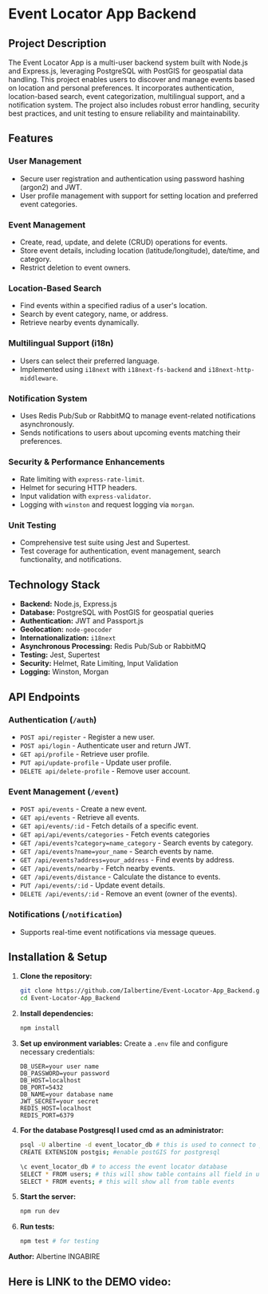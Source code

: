 # Event Locator App Backend

## Project Description

The Event Locator App is a multi-user backend system built with Node.js and Express.js, leveraging PostgreSQL with PostGIS for geospatial data handling. This project enables users to discover and manage events based on location and personal preferences. It incorporates authentication, location-based search, event categorization, multilingual support, and a notification system. The project also includes robust error handling, security best practices, and unit testing to ensure reliability and maintainability.

## Features

### User Management

- Secure user registration and authentication using password hashing (argon2) and JWT.
- User profile management with support for setting location and preferred event categories.

### Event Management

- Create, read, update, and delete (CRUD) operations for events.
- Store event details, including location (latitude/longitude), date/time, and category.
- Restrict deletion to event owners.

### Location-Based Search

- Find events within a specified radius of a user's location.
- Search by event category, name, or address.
- Retrieve nearby events dynamically.

### Multilingual Support (i18n)

- Users can select their preferred language.
- Implemented using `i18next` with `i18next-fs-backend` and `i18next-http-middleware`.

### Notification System

- Uses Redis Pub/Sub or RabbitMQ to manage event-related notifications asynchronously.
- Sends notifications to users about upcoming events matching their preferences.

### Security & Performance Enhancements

- Rate limiting with `express-rate-limit`.
- Helmet for securing HTTP headers.
- Input validation with `express-validator`.
- Logging with `winston` and request logging via `morgan`.

### Unit Testing

- Comprehensive test suite using Jest and Supertest.
- Test coverage for authentication, event management, search functionality, and notifications.

## Technology Stack

- **Backend:** Node.js, Express.js
- **Database:** PostgreSQL with PostGIS for geospatial queries
- **Authentication:** JWT and Passport.js
- **Geolocation:** `node-geocoder`
- **Internationalization:** `i18next`
- **Asynchronous Processing:** Redis Pub/Sub or RabbitMQ
- **Testing:** Jest, Supertest
- **Security:** Helmet, Rate Limiting, Input Validation
- **Logging:** Winston, Morgan

## API Endpoints

### Authentication (`/auth`)

- `POST api/register` - Register a new user.
- `POST api/login` - Authenticate user and return JWT.
- `GET api/profile` - Retrieve user profile.
- `PUT api/update-profile` - Update user profile.
- `DELETE api/delete-profile` - Remove user account.

### Event Management (`/event`)

- `POST api/events` - Create a new event.
- `GET api/events` - Retrieve all events.
- `GET api/events/:id` - Fetch details of a specific event.
- `GET api/api/events/categories` - Fetch events categories
- `GET /api/events?category=name_category` - Search events by category.
- `GET /api/events?name=your_name` - Search events by name.
- `GET /api/events?address=your_address` - Find events by address.
- `GET /api/events/nearby` - Fetch nearby events.
- `GET /api/events/distance` - Calculate the distance to events.
- `PUT /api/events/:id` - Update event details.
- `DELETE /api/events/:id` - Remove an event (owner of the events).

### Notifications (`/notification`)

- Supports real-time event notifications via message queues.

## Installation & Setup

1. **Clone the repository:**

   ```bash
   git clone https://github.com/Ialbertine/Event-Locator-App_Backend.git
   cd Event-Locator-App_Backend
   ```

2. **Install dependencies:**

   ```bash
   npm install
   ```

3. **Set up environment variables:**
   Create a `.env` file and configure necessary credentials:

   ```env
   DB_USER=your user name
   DB_PASSWORD=your password
   DB_HOST=localhost
   DB_PORT=5432
   DB_NAME=your database name
   JWT_SECRET=your secret
   REDIS_HOST=localhost
   REDIS_PORT=6379
   ```

4. **For the database Postgresql I used cmd as an administrator:**

   ```bash
   psql -U albertine -d event_locator_db # this is used to connect to postgresql using command line
   CREATE EXTENSION postgis; #enable postGIS for postgresql

   \c event_locator_db # to access the event locator database
   SELECT * FROM users; # this will show table contains all field in users table and all users
   SELECT * FROM events; # this will show all from table events
   ```

5. **Start the server:**

   ```bash
   npm run dev
   ```

6. **Run tests:**
   ```bash
   npm test # for testing
   ```

**Author:** Albertine INGABIRE

## Here is LINK to the DEMO video:

